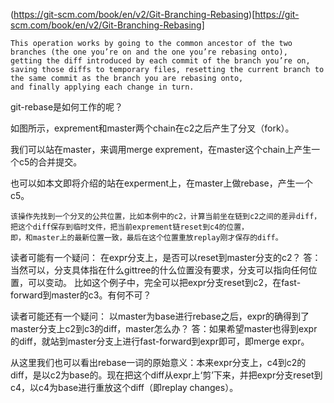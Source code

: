 (https://git-scm.com/book/en/v2/Git-Branching-Rebasing)[https://git-scm.com/book/en/v2/Git-Branching-Rebasing]


```
This operation works by going to the common ancestor of the two branches (the one you’re on and the one you’re rebasing onto), 
getting the diff introduced by each commit of the branch you’re on, 
saving those diffs to temporary files, resetting the current branch to the same commit as the branch you are rebasing onto, 
and finally applying each change in turn.
```

git-rebase是如何工作的呢？

如图所示，exprement和master两个chain在c2之后产生了分叉（fork）。

我们可以站在master，来调用merge exprement，在master这个chain上产生一个c5的合并提交。

也可以如本文即将介绍的站在experment上，在master上做rebase，产生一个c5。

```
该操作先找到一个分叉的公共位置，比如本例中的c2，计算当前坐在链到c2之间的差异diff，把这个diff保存到临时文件，把当前exprement链reset到c4的位置，
即，和master上的最新位置一致，最后在这个位置重放replay刚才保存的diff。
```

读者可能有一个疑问：
在expr分支上，是否可以reset到master分支的c2？
答：当然可以，分支具体指在什么gittree的什么位置没有要求，分支可以指向任何位置，可以变动。
比如这个例子中，完全可以把expr分支reset到c2，在fast-forward到master的c3。有何不可？

读者可能还有一个疑问：
以master为base进行rebase之后，expr的确得到了master分支上c2到c3的diff，master怎么办？
答：如果希望master也得到expr的diff，就站到master分支上进行fast-forward到expr即可，即merge expr。


从这里我们也可以看出rebase一词的原始意义：本来expr分支上，c4到c2的diff，是以c2为base的。现在把这个diff从expr上‘剪’下来，并把expr分支reset到c4，以c4为base进行重放这个diff（即replay changes）。

